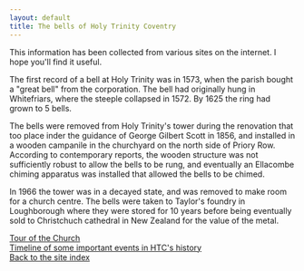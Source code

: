 ```yaml
---
layout: default
title: The bells of Holy Trinity Coventry 
---
```


This information has been collected from various sites on the internet. I hope you'll find it useful.

The first record of a bell at Holy Trinity was in 1573, when the parish bought a "great bell" from the corporation. 
The bell had originally hung in Whitefriars, where the steeple collapsed in 1572. By 1625 the ring had grown to 5 bells. 

The bells were removed from Holy Trinity's tower during the renovation that too place inder the 
guidance of George Gilbert Scott in 1856, and installed in a wooden campanile in the churchyard on the 
north side of Priory Row. According to contemporary reports, the wooden structure was not sufficiently 
robust to allow the bells to be rung, and eventually an Ellacombe chiming apparatus was installed that allowed the bells to be chimed.

In 1966 the tower was in a decayed state, and was removed to make room for a church centre. The bells were taken to 
Taylor's foundry in Loughborough where they were stored for 10 years before being eventually sold to
Christchuch cathedral in New Zealand for the value of the metal. 

[Tour of the Church](/htc/history.html)<br>
[Timeline of some important events in HTC's history](/htc/timeline.html)<br>
[Back to the site index](/index.html)



